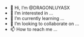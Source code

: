 - 👋 Hi, I’m @DRAGONLUYASX
- 👀 I’m interested in ...
- 🌱 I’m currently learning ...
- 💞️ I’m looking to collaborate on ...
- 📫 How to reach me ...

<!---
DRAGONLUYASX/DRAGONLUYASX is a ✨ special ✨ repository because its `README.md` (this file) appears on your GitHub profile.
You can click the Preview link to take a look at your changes.
--->
